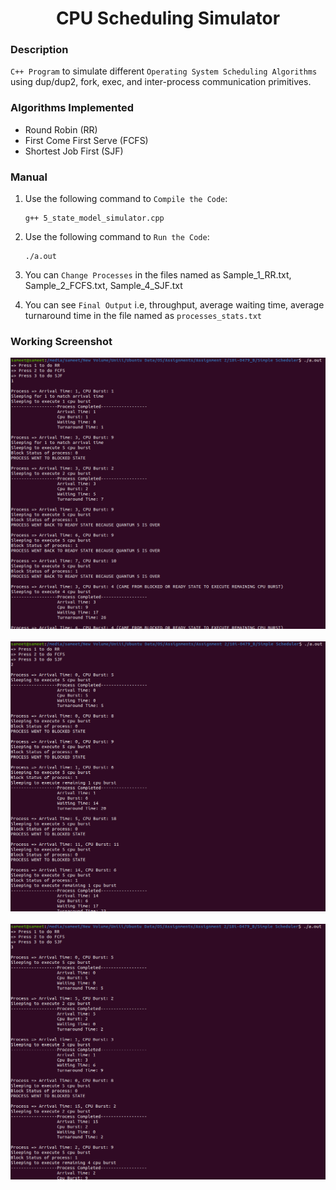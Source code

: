 <h1 align="center">CPU Scheduling Simulator</h1>

### Description
`C++ Program` to simulate different `Operating System Scheduling Algorithms` using dup/dup2, fork, exec, and inter-process communication primitives. 

### Algorithms Implemented
- Round Robin (RR)
- First Come First Serve (FCFS)
- Shortest Job First (SJF)

### Manual
1) Use the following command to `Compile the Code`:
    ```
    g++ 5_state_model_simulator.cpp
    ```

2) Use the following command to `Run the Code`:
    ```
    ./a.out
    ```
3) You can `Change Processes` in the files named as Sample_1_RR.txt, Sample_2_FCFS.txt, Sample_4_SJF.txt
4) You can see `Final Output` i.e, throughput, average waiting time, average turnaround time in the file named as `processes_stats.txt`
    
### Working Screenshot
<div align="center">
  <img src = "https://github.com/SameetAsadullah/CPU-Scheduling-Simulator/blob/main/extras/working-ss-1.png" alt = "" width="700px"/>
</div>
<br/>
<div align="center">
  <img src = "https://github.com/SameetAsadullah/CPU-Scheduling-Simulator/blob/main/extras/working-ss-2.png" alt = "" width="700px"/>
</div>
<br/>
<div align="center">
  <img src = "https://github.com/SameetAsadullah/CPU-Scheduling-Simulator/blob/main/extras/working-ss-3.png" alt = "" width="700px"/>
</div>
